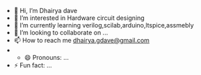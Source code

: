 - 👋 Hi, I’m Dhairya dave
- 👀 I’m interested in Hardware circuit designing
- 🌱 I’m currently learning verilog,scilab,arduino,ltspice,assmebly
- 💞️ I’m looking to collaborate on ...
- 📫 How to reach me dhairya.gdave@gmail.com
- - 😄 Pronouns: ...
- ⚡ Fun fact: ...

<!---
Dhairya265/Dhairya265 is a ✨ special ✨ repository because its `README.md` (this file) appears on your GitHub profile.
You can click the Preview link to take a look at your changes.
--->
